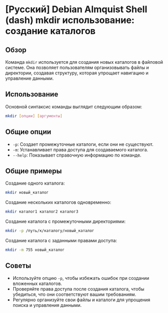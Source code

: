 # [Русский] Debian Almquist Shell (dash) mkdir использование: создание каталогов

## Обзор
Команда `mkdir` используется для создания новых каталогов в файловой системе. Она позволяет пользователям организовывать файлы и директории, создавая структуру, которая упрощает навигацию и управление данными.

## Использование
Основной синтаксис команды выглядит следующим образом:

```bash
mkdir [опции] [аргументы]
```

## Общие опции
- `-p`: Создает промежуточные каталоги, если они не существуют.
- `-m`: Устанавливает права доступа для создаваемого каталога.
- `--help`: Показывает справочную информацию по команде.

## Общие примеры
Создание одного каталога:

```bash
mkdir новый_каталог
```

Создание нескольких каталогов одновременно:

```bash
mkdir каталог1 каталог2 каталог3
```

Создание каталога с промежуточными директориями:

```bash
mkdir -p /путь/к/каталогу/новый_каталог
```

Создание каталога с заданными правами доступа:

```bash
mkdir -m 755 новый_каталог
```

## Советы
- Используйте опцию `-p`, чтобы избежать ошибок при создании вложенных каталогов.
- Проверяйте права доступа после создания каталога, чтобы убедиться, что они соответствуют вашим требованиям.
- Регулярно организуйте свои файлы и каталоги для упрощения поиска и управления данными.